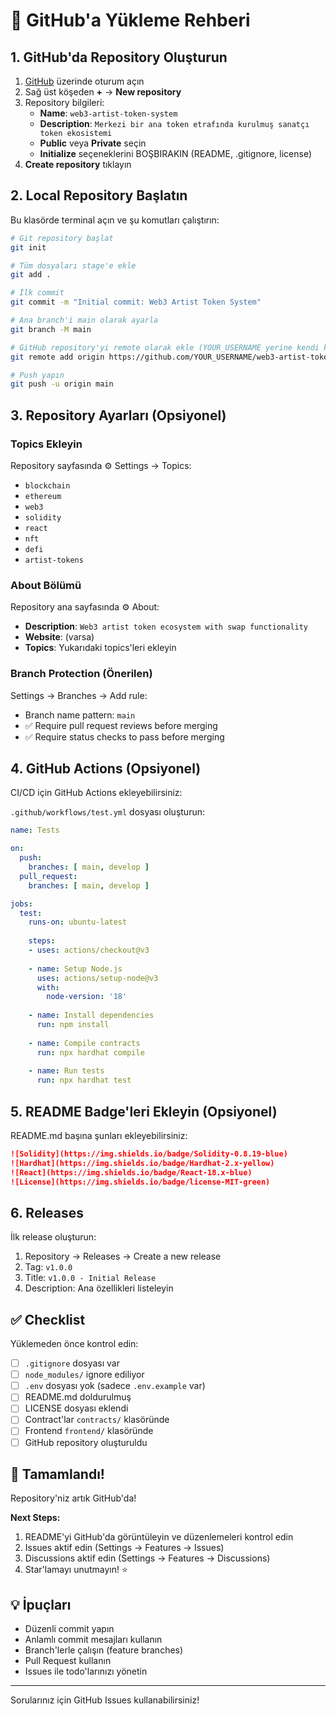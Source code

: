# 🚀 GitHub'a Yükleme Rehberi

## 1. GitHub'da Repository Oluşturun

1. [GitHub](https://github.com) üzerinde oturum açın
2. Sağ üst köşeden **+** → **New repository**
3. Repository bilgileri:
   - **Name**: `web3-artist-token-system`
   - **Description**: `Merkezi bir ana token etrafında kurulmuş sanatçı token ekosistemi`
   - **Public** veya **Private** seçin
   - **Initialize** seçeneklerini BOŞBIRAKIN (README, .gitignore, license)
4. **Create repository** tıklayın

## 2. Local Repository Başlatın

Bu klasörde terminal açın ve şu komutları çalıştırın:

```bash
# Git repository başlat
git init

# Tüm dosyaları stage'e ekle
git add .

# İlk commit
git commit -m "Initial commit: Web3 Artist Token System"

# Ana branch'i main olarak ayarla
git branch -M main

# GitHub repository'yi remote olarak ekle (YOUR_USERNAME yerine kendi kullanıcı adınızı yazın)
git remote add origin https://github.com/YOUR_USERNAME/web3-artist-token-system.git

# Push yapın
git push -u origin main
```

## 3. Repository Ayarları (Opsiyonel)

### Topics Ekleyin
Repository sayfasında ⚙️ Settings → Topics:
- `blockchain`
- `ethereum`
- `web3`
- `solidity`
- `react`
- `nft`
- `defi`
- `artist-tokens`

### About Bölümü
Repository ana sayfasında ⚙️ About:
- **Description**: `Web3 artist token ecosystem with swap functionality`
- **Website**: (varsa)
- **Topics**: Yukarıdaki topics'leri ekleyin

### Branch Protection (Önerilen)
Settings → Branches → Add rule:
- Branch name pattern: `main`
- ✅ Require pull request reviews before merging
- ✅ Require status checks to pass before merging

## 4. GitHub Actions (Opsiyonel)

CI/CD için GitHub Actions ekleyebilirsiniz:

`.github/workflows/test.yml` dosyası oluşturun:

```yaml
name: Tests

on:
  push:
    branches: [ main, develop ]
  pull_request:
    branches: [ main, develop ]

jobs:
  test:
    runs-on: ubuntu-latest
    
    steps:
    - uses: actions/checkout@v3
    
    - name: Setup Node.js
      uses: actions/setup-node@v3
      with:
        node-version: '18'
        
    - name: Install dependencies
      run: npm install
      
    - name: Compile contracts
      run: npx hardhat compile
      
    - name: Run tests
      run: npx hardhat test
```

## 5. README Badge'leri Ekleyin (Opsiyonel)

README.md başına şunları ekleyebilirsiniz:

```markdown
![Solidity](https://img.shields.io/badge/Solidity-0.8.19-blue)
![Hardhat](https://img.shields.io/badge/Hardhat-2.x-yellow)
![React](https://img.shields.io/badge/React-18.x-blue)
![License](https://img.shields.io/badge/license-MIT-green)
```

## 6. Releases

İlk release oluşturun:
1. Repository → Releases → Create a new release
2. Tag: `v1.0.0`
3. Title: `v1.0.0 - Initial Release`
4. Description: Ana özellikleri listeleyin

## ✅ Checklist

Yüklemeden önce kontrol edin:

- [ ] `.gitignore` dosyası var
- [ ] `node_modules/` ignore ediliyor
- [ ] `.env` dosyası yok (sadece `.env.example` var)
- [ ] README.md doldurulmuş
- [ ] LICENSE dosyası eklendi
- [ ] Contract'lar `contracts/` klasöründe
- [ ] Frontend `frontend/` klasöründe
- [ ] GitHub repository oluşturuldu

## 🎉 Tamamlandı!

Repository'niz artık GitHub'da! 

**Next Steps:**
1. README'yi GitHub'da görüntüleyin ve düzenlemeleri kontrol edin
2. Issues aktif edin (Settings → Features → Issues)
3. Discussions aktif edin (Settings → Features → Discussions)
4. Star'lamayı unutmayın! ⭐

## 💡 İpuçları

- Düzenli commit yapın
- Anlamlı commit mesajları kullanın
- Branch'lerle çalışın (feature branches)
- Pull Request kullanın
- Issues ile todo'larınızı yönetin

---

Sorularınız için GitHub Issues kullanabilirsiniz!

